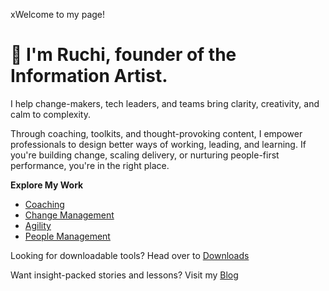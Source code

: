 xWelcome to my page!


# 👋 I'm Ruchi, founder of the Information Artist.

I help change-makers, tech leaders, and teams bring clarity, creativity, and calm to complexity.

Through coaching, toolkits, and thought-provoking content, I empower professionals to design better ways of working, leading, and learning. If you're building change, scaling delivery, or nurturing people-first performance, you're in the right place.

**Explore My Work**
- [Coaching](/coaching/README.md)
- [Change Management](/change-management/README.md)
- [Agility](/agility/README.md)
- [People Management](/people-management/README.md)

Looking for downloadable tools? Head over to [Downloads](/downloads/)

Want insight-packed stories and lessons? Visit my [Blog](https://medium.com/informationartist)
